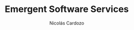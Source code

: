 ---
address: New York, NY, USA
author: Nicolás Cardozo
booktitle: Proceedings of the 2016 ACM International Symposium on New Ideas, New Paradigms, and Reflections on Programming and Software
isbn: 978-1-4503-4076-2
location: Amsterdam, Netherlands
pages: 15--28
publisher: ACM
series: Onward! 2016
title: Emergent Software Services
month: October
doi: 10.1145/2986012.2986016
year: 2016
---